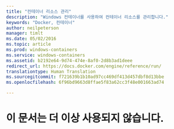 ```yaml
---
title: "컨테이너 리소스 관리"
description: "Windows 컨테이너를 사용하여 컨테이너 리소스를 관리합니다."
keywords: "Docker, 컨테이너"
author: neilpeterson
manager: timlt
ms.date: 05/02/2016
ms.topic: article
ms.prod: windows-containers
ms.service: windows-containers
ms.assetid: b2192e64-9d74-474e-8af0-2d8b3ad1deee
redirect_url: https://docs.docker.com/engine/reference/run/
translationtype: Human Translation
ms.sourcegitcommit: f721639b1b10ad97cc469df413d457dbf8d13bbe
ms.openlocfilehash: 6f96bd9663d8ffae5f83a62cc3f48e001663ad74

---
```


# 이 문서는 더 이상 사용되지 않습니다.


<!--HONumber=Sep16_HO4-->


